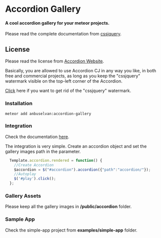 # Accordion Gallery

#### A cool accordion gallery for your meteor projects.

Please read the complete documentation from [cssjquery](www.cssjquery.com).

## License

Please read the license from [Accordion Website](http://www.cssjquery.com/accordion.php).

Basically, you are allowed to use Accordion CJ in any way you like, in both free and commercial projects, as long as you keep the "cssjquery" watermark visible on the top-left corner of the Accordion.

[Click](http://www.cssjquery.com/gopro.php?plugin=accordion) here if you want to get rid of the "cssjquery" watermark.

### Installation

    meteor add anbuselvan:accordion-gallery

### Integration

Check the documentation [here](http://www.cssjquery.com/accordion.php#publish).

The integration is very simple. Create an accordion object and set the gallery images path in the parameter.

```js
  Template.accordion.rendered = function() {
    //Create Accordion
    $accordion = $("#accordion").accordion({"path":"accordion/"});
    //Autoplay
    $('#play').click();
  };
```

### Gallery Assets

Please keep all the gallery images in **/public/accordion** folder.

### Sample App

Check the simple-app project from **examples/simple-app** folder.

